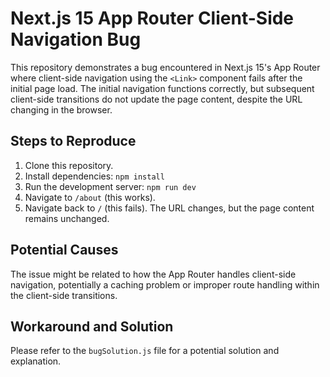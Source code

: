 # Next.js 15 App Router Client-Side Navigation Bug

This repository demonstrates a bug encountered in Next.js 15's App Router where client-side navigation using the `<Link>` component fails after the initial page load. The initial navigation functions correctly, but subsequent client-side transitions do not update the page content, despite the URL changing in the browser.

## Steps to Reproduce

1. Clone this repository.
2. Install dependencies: `npm install`
3. Run the development server: `npm run dev`
4. Navigate to `/about` (this works).
5. Navigate back to `/` (this fails).  The URL changes, but the page content remains unchanged.

## Potential Causes

The issue might be related to how the App Router handles client-side navigation, potentially a caching problem or improper route handling within the client-side transitions. 

## Workaround and Solution

Please refer to the `bugSolution.js` file for a potential solution and explanation.
